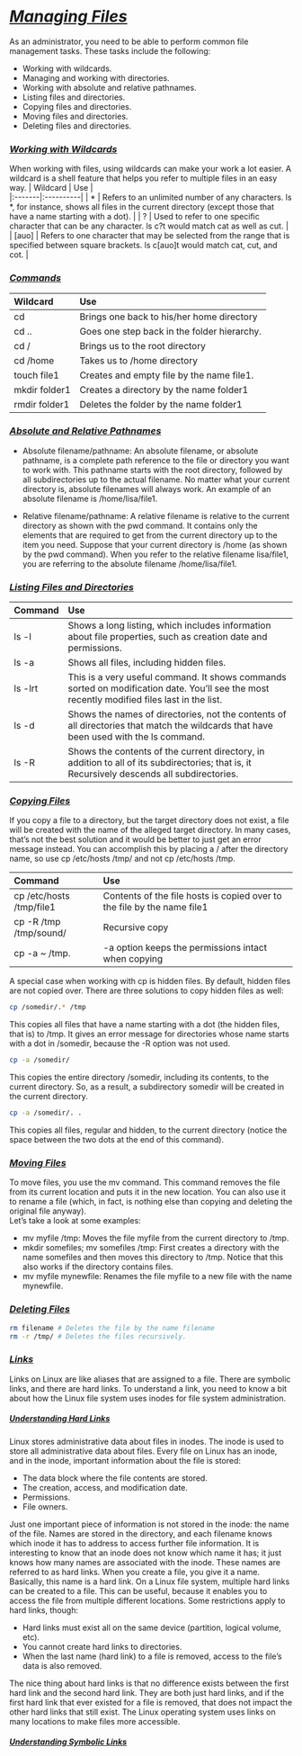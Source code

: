 # <b><ins><i>Managing Files</i></ins></b>

As an administrator, you need to be able to perform common file management tasks. These tasks include the following:  
* Working with wildcards.
* Managing and working with directories.
* Working with absolute and relative pathnames.
* Listing files and directories.
* Copying files and directories.
* Moving files and directories.
* Deleting files and directories.

### <b><ins><i>Working with Wildcards</i></ins></b>

When working with files, using wildcards can make your work a lot easier. A wildcard is a shell feature that helps you refer to multiple files in an easy way.
| Wildcard | Use |   
|:-------|:----------|
| * | Refers to an unlimited number of any characters. ls *, for instance, shows all files in the current directory (except those that have a name starting with a dot). |
| ? | Used to refer to one specific character that can be any character. ls c?t would match cat as well as cut. |
| [auo] | Refers to one character that may be selected from the range that is specified between square brackets. ls c[auo]t would match cat, cut, and cot. |

### <b><ins><i>Commands</i></ins></b>

| Wildcard | Use |   
|:-------|:----------|
| cd | Brings one back to his/her home directory |
| cd .. | Goes one step back in the folder hierarchy. |
| cd / | Brings us to the root directory |
| cd /home | Takes us to /home directory |
| touch file1 | Creates and empty file by the name file1. |
| mkdir folder1 | Creates a directory by the name folder1 |
| rmdir folder1 | Deletes the folder by the name folder1 |

### <b><ins><i>Absolute and Relative Pathnames</i></ins></b>

* Absolute filename/pathname: An absolute filename, or absolute pathname, is a complete path reference to the file or
directory you want to work with. This pathname starts with the root directory, followed by all subdirectories up to the actual filename. No matter what your current directory is, absolute filenames will always work. An example of an absolute filename is /home/lisa/file1.
  
* Relative filename/pathname: A relative filename is relative to the current directory as shown with the pwd command. It contains only the elements that are required to get from the current directory up to the item you need. Suppose that your current directory is /home
(as shown by the pwd command). When you refer to the relative filename lisa/file1, you are referring to the absolute filename /home/lisa/file1.


### <b><ins><i>Listing Files and Directories</i></ins></b>

| Command | Use |   
|:-------|:----------|
| ls -l | Shows a long listing, which includes information about file properties, such as creation date and permissions. |
| ls -a | Shows all files, including hidden files. |
| ls -lrt | This is a very useful command. It shows commands sorted on modification date. You’ll see the most recently modified files last in the list. |
| ls -d | Shows the names of directories, not the contents of all directories that match the wildcards that have been used with the ls command. |
| ls -R | Shows the contents of the current directory, in addition to all of its subdirectories; that is, it Recursively descends all subdirectories. |

### <b><ins><i>Copying Files</i></ins></b>  
  
If you copy a file to a directory, but the target directory does not exist, a file will be created with the name of the alleged target directory. In many cases, that’s not the best solution and it would be better to just get an error message instead. You can
accomplish this by placing a / after the directory name, so use cp /etc/hosts /tmp/ and not cp /etc/hosts /tmp.  
  
| Command | Use |   
|:-------|:----------|
| cp /etc/hosts /tmp/file1 | Contents of the file hosts is copied over to the file by the name file1 |
| cp -R /tmp /tmp/sound/ | Recursive copy |
| cp -a ~ /tmp. | -a option keeps the permissions intact when copying |  
  
A special case when working with cp is hidden files. By default, hidden files are not copied over. There are three solutions to copy hidden files as well:  
```bash
cp /somedir/.* /tmp
``` 
This copies all files that have a name starting with a dot (the hidden files, that is) to /tmp. It gives an error message for directories whose name starts with a dot in /somedir, because the -R option was not used.  
  
```bash
cp -a /somedir/
```
This copies the entire directory /somedir, including its contents, to the current directory. So, as a result, a subdirectory somedir will
be created in the current directory.  
  
```bash
cp -a /somedir/. .
```
This copies all files, regular and hidden, to the current directory (notice the space between the two dots at the end of this command).

### <b><ins><i>Moving  Files</i></ins></b> 
To move files, you use the mv command. This command removes the file from its current location and puts it in the new location. You can also use it to rename a file (which, in fact, is nothing else than copying and deleting the original file anyway).  
Let’s take a look at some examples:  
* mv myfile /tmp: Moves the file myfile from the current directory to /tmp.  
* mkdir somefiles; mv somefiles /tmp: First creates a directory with the name somefiles and then moves this directory to /tmp. Notice that this also works if the directory contains files.  
* mv myfile mynewfile: Renames the file myfile to a new file with the name mynewfile.  
  
### <b><ins><i>Deleting Files</i></ins></b>
```bash
rm filename # Deletes the file by the name filename
rm -r /tmp/ # Deletes the files recursively.
```

### <b><ins><i>Links</i></ins></b>
Links on Linux are like aliases that are assigned to a file. There are symbolic links, and there are hard links. To understand a link, you need to know a bit about how the Linux file system uses inodes for file system administration.


##### <b><ins><i>Understanding Hard Links</i></ins></b>
Linux stores administrative data about files in inodes. The inode is used to store all administrative data about files. Every file on Linux has an inode, and in the inode, important information about the file is stored:
* The data block where the file contents are stored.
* The creation, access, and modification date.
* Permissions.
* File owners.  
  
Just one important piece of information is not stored in the inode: the name of the file. Names are stored in the directory, and each filename knows which inode it has to address to access further file information. It is interesting to know that an inode does not know which name it has; it just knows how many names are associated with the inode. These names are referred to as hard links. When you create a file, you give it a name. Basically, this name is a hard link. On a Linux file system, multiple hard links can be created to a file. This can be useful, because it enables you to access the file from multiple different locations. Some restrictions apply to hard links, though:  
* Hard links must exist all on the same device (partition, logical volume, etc).
* You cannot create hard links to directories.
* When the last name (hard link) to a file is removed, access to the file’s data is also removed.  
  
The nice thing about hard links is that no difference exists between the first hard link and the second hard link. They are both just hard links, and if the first hard link that ever existed for a file is removed, that does not impact the other hard links that
still exist. The Linux operating system uses links on many locations to make files more accessible.  
  
##### <b><ins><i>Understanding Symbolic Links</i></ins></b>  



